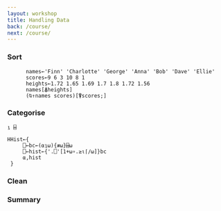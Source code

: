 ```yaml
---
layout: workshop
title: Handling Data
back: /course/
next: /course/
---
```


### Sort

```APL
      names←'Finn' 'Charlotte' 'George' 'Anna' 'Bob' 'Dave' 'Ellie'
      scores←9 6 3 10 8 1
      heights←1.72 1.65 1.69 1.7 1.8 1.72 1.56
      names[⍋heights]
      (⍉↑names scores)[⍒scores;]
```

### Categorise

`⍸ ⌸`

```APL
HHist←{                               
     ⎕←bc←(⍺⍸⍵){≢⍵}⌸⍵           
     ⎕←hist←{'.⎕'[1+⍵∘.≥⍳⌈/⍵]}bc
     ⍺,hist                     
 }    
```


### Clean

### Summary